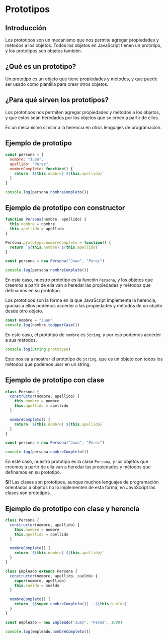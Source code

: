 # Prototipos

## Introducción

Los prototipos son un mecanismo que nos permite agregar propiedades y métodos a los objetos. Todos los objetos en JavaScript tienen un prototipo, y los prototipos son objetos también.

## ¿Qué es un prototipo?

Un prototipo es un objeto que tiene propiedades y métodos, y que puede ser usado como plantilla para crear otros objetos.

## ¿Para qué sirven los prototipos?

Los prototipos nos permiten agregar propiedades y métodos a los objetos, y que estos sean heredados por los objetos que se creen a partir de ellos.

Es un mecanismo similar a la herencia en otros lenguajes de programación.

## Ejemplo de prototipo

```javascript
const persona = {
  nombre: "Juan",
  apellido: "Perez",
  nombreCompleto: function() {
    return `${this.nombre} ${this.apellido}`
  }
}

console.log(persona.nombreCompleto())
```

## Ejemplo de prototipo con constructor

```javascript
function Persona(nombre, apellido) {
  this.nombre = nombre
  this.apellido = apellido
}

Persona.prototype.nombreCompleto = function() {
  return `${this.nombre} ${this.apellido}`
}

const persona = new Persona("Juan", "Perez")

console.log(persona.nombreCompleto())
```

En este caso, nuestro prototipo es la función `Persona`, y los objetos que creemos a partir de ella van a heredar las propiedades y métodos que definamos en su prototipo.

Los prototipos son la forma en la que JavaScript implementa la herencia, gracias a ellos podemos acceder a las propiedades y métodos de un objeto desde otro objeto.

```javascript
const nombre = "Juan"
console.log(nombre.toUpperCase())
```

En este caso, el prototipo de `nombre` es `String`, y por eso podemos acceder a sus métodos.

```javascript
console.log(String.prototype)
```

Esto nos va a mostrar el prototipo de `String`, que es un objeto con todos los métodos que podemos usar en un string.

## Ejemplo de prototipo con clase

```javascript
class Persona {
  constructor(nombre, apellido) {
    this.nombre = nombre
    this.apellido = apellido
  }

  nombreCompleto() {
    return `${this.nombre} ${this.apellido}`
  }
}

const persona = new Persona("Juan", "Perez")

console.log(persona.nombreCompleto())
```

En este caso, nuestro prototipo es la clase `Persona`, y los objetos que creemos a partir de ella van a heredar las propiedades y métodos que definamos en su prototipo.

**Si!** Las clases son prototipos, aunque muchos lenguajes de programación orientados a objetos no lo implementen de esta forma, en JavaScript las clases son prototipos.

## Ejemplo de prototipo con clase y herencia

```javascript
class Persona {
  constructor(nombre, apellido) {
    this.nombre = nombre
    this.apellido = apellido
  }

  nombreCompleto() {
    return `${this.nombre} ${this.apellido}`
  }
}

class Empleado extends Persona {
  constructor(nombre, apellido, sueldo) {
    super(nombre, apellido)
    this.sueldo = sueldo
  }

  nombreCompleto() {
    return `${super.nombreCompleto()} - ${this.sueldo}`
  }
}

const empleado = new Empleado("Juan", "Perez", 1000)

console.log(empleado.nombreCompleto())
```

